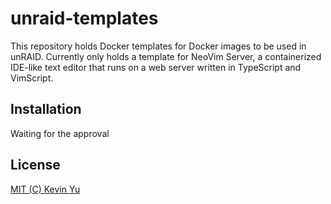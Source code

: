 # unraid-templates

This repository holds Docker templates for Docker images to be used in unRAID. Currently only holds a template for NeoVim Server, a containerized IDE-like text editor that runs on a web server written in TypeScript and VimScript.

## Installation

Waiting for the approval

## License

[MIT (C) Kevin Yu](https://github.com/yqlbu/unraid-templates/blob/master/LICENSE)
